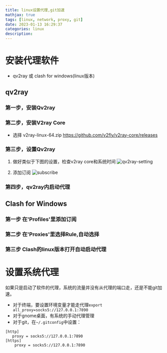 ```yaml
---
title: linux设置代理,git加速
mathjax: true
tags: [linux, network, proxy, git]
date: 2023-01-13 16:29:37
categories: linux
description: 
---
```



# 安装代理软件

- qv2ray 或 clash for windows(linux版本)

## qv2ray

### 第一步，安装Qv2ray

### 第二步，安装V2ray Core

- 选择 v2ray-linux-64.zip
https://github.com/v2fly/v2ray-core/releases

### 第三步，设置Qv2ray

1. 做好类似于下图的设置，检查v2ray core和系统时间 
    ![qv2ray-setting](./proxy-md/qv2ray-setting.png)

2. 添加订阅
    ![subscribe](./proxy-md/subscribe.png)

### 第四步，qv2ray内启动代理

## Clash for Windows

### 第一步 在'Profiles'里添加订阅
### 第二步 在'Proxies'里选择Rule,自动选择
### 第三步 Clash的linux版本打开自动启动代理

# 设置系统代理

如果只是启动了软件的代理，系统的流量并没有从代理的端口走，还是不能git加速。

- 对于终端，要设置环境变量才能走代理`export all_proxy=socks5://127.0.0.1:7890`
- 对于gnome桌面，有系统的手动代理管理
- 对于git，在`~/.gitconfig`中设置：
```
[http]
   proxy = socks5://127.0.0.1:7890
[https]
    proxy = socks5://127.0.0.1:7890
```

